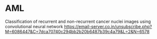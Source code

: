 # AML
Classification of recurrent and non-recurrent cancer nuclei images using convolutional neural network
https://email-server.co.in/unsubscribe.php?M=6086447&C=7dca70740c294bb2b20b6487b39c4a79&L=2&N=6578
